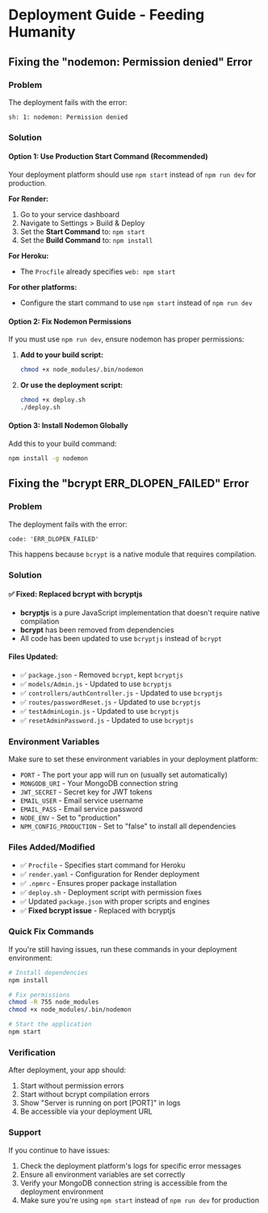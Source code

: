 # Deployment Guide - Feeding Humanity

## Fixing the "nodemon: Permission denied" Error

### Problem
The deployment fails with the error:
```
sh: 1: nodemon: Permission denied
```

### Solution

#### Option 1: Use Production Start Command (Recommended)
Your deployment platform should use `npm start` instead of `npm run dev` for production.

**For Render:**
1. Go to your service dashboard
2. Navigate to Settings > Build & Deploy
3. Set the **Start Command** to: `npm start`
4. Set the **Build Command** to: `npm install`

**For Heroku:**
- The `Procfile` already specifies `web: npm start`

**For other platforms:**
- Configure the start command to use `npm start` instead of `npm run dev`

#### Option 2: Fix Nodemon Permissions
If you must use `npm run dev`, ensure nodemon has proper permissions:

1. **Add to your build script:**
   ```bash
   chmod +x node_modules/.bin/nodemon
   ```

2. **Or use the deployment script:**
   ```bash
   chmod +x deploy.sh
   ./deploy.sh
   ```

#### Option 3: Install Nodemon Globally
Add this to your build command:
```bash
npm install -g nodemon
```

## Fixing the "bcrypt ERR_DLOPEN_FAILED" Error

### Problem
The deployment fails with the error:
```
code: 'ERR_DLOPEN_FAILED'
```

This happens because `bcrypt` is a native module that requires compilation.

### Solution

#### ✅ **Fixed: Replaced bcrypt with bcryptjs**
- **bcryptjs** is a pure JavaScript implementation that doesn't require native compilation
- **bcrypt** has been removed from dependencies
- All code has been updated to use `bcryptjs` instead of `bcrypt`

#### Files Updated:
- ✅ `package.json` - Removed `bcrypt`, kept `bcryptjs`
- ✅ `models/Admin.js` - Updated to use `bcryptjs`
- ✅ `controllers/authController.js` - Updated to use `bcryptjs`
- ✅ `routes/passwordReset.js` - Updated to use `bcryptjs`
- ✅ `testAdminLogin.js` - Updated to use `bcryptjs`
- ✅ `resetAdminPassword.js` - Updated to use `bcryptjs`

### Environment Variables
Make sure to set these environment variables in your deployment platform:

- `PORT` - The port your app will run on (usually set automatically)
- `MONGODB_URI` - Your MongoDB connection string
- `JWT_SECRET` - Secret key for JWT tokens
- `EMAIL_USER` - Email service username
- `EMAIL_PASS` - Email service password
- `NODE_ENV` - Set to "production"
- `NPM_CONFIG_PRODUCTION` - Set to "false" to install all dependencies

### Files Added/Modified
- ✅ `Procfile` - Specifies start command for Heroku
- ✅ `render.yaml` - Configuration for Render deployment
- ✅ `.npmrc` - Ensures proper package installation
- ✅ `deploy.sh` - Deployment script with permission fixes
- ✅ Updated `package.json` with proper scripts and engines
- ✅ **Fixed bcrypt issue** - Replaced with bcryptjs

### Quick Fix Commands
If you're still having issues, run these commands in your deployment environment:

```bash
# Install dependencies
npm install

# Fix permissions
chmod -R 755 node_modules
chmod +x node_modules/.bin/nodemon

# Start the application
npm start
```

### Verification
After deployment, your app should:
1. Start without permission errors
2. Start without bcrypt compilation errors
3. Show "Server is running on port [PORT]" in logs
4. Be accessible via your deployment URL

### Support
If you continue to have issues:
1. Check the deployment platform's logs for specific error messages
2. Ensure all environment variables are set correctly
3. Verify your MongoDB connection string is accessible from the deployment environment
4. Make sure you're using `npm start` instead of `npm run dev` for production 
